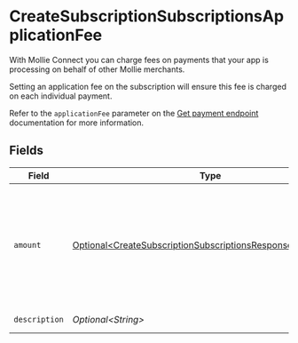 # CreateSubscriptionSubscriptionsApplicationFee

With Mollie Connect you can charge fees on payments that your app is processing on behalf of other Mollie
merchants.

Setting an application fee on the subscription will ensure this fee is charged on each individual payment.

Refer to the `applicationFee` parameter on the [Get payment endpoint](get-payment) documentation for more
information.


## Fields

| Field                                                                                                                                      | Type                                                                                                                                       | Required                                                                                                                                   | Description                                                                                                                                | Example                                                                                                                                    |
| ------------------------------------------------------------------------------------------------------------------------------------------ | ------------------------------------------------------------------------------------------------------------------------------------------ | ------------------------------------------------------------------------------------------------------------------------------------------ | ------------------------------------------------------------------------------------------------------------------------------------------ | ------------------------------------------------------------------------------------------------------------------------------------------ |
| `amount`                                                                                                                                   | [Optional\<CreateSubscriptionSubscriptionsResponse201Amount>](../../models/operations/CreateSubscriptionSubscriptionsResponse201Amount.md) | :heavy_minus_sign:                                                                                                                         | In v2 endpoints, monetary amounts are represented as objects with a `currency` and `value` field.                                          |                                                                                                                                            |
| `description`                                                                                                                              | *Optional\<String>*                                                                                                                        | :heavy_minus_sign:                                                                                                                         | N/A                                                                                                                                        | Platform fee                                                                                                                               |